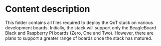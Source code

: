 # Content description #

This folder contains all files required to deploy the QoT stack on various development boards. Initially, the stack will support only the BeagleBoard Black and Raspberry Pi boards (Zero, One and Two). However, there are plans to support a greater range of boards once the stack has matured.